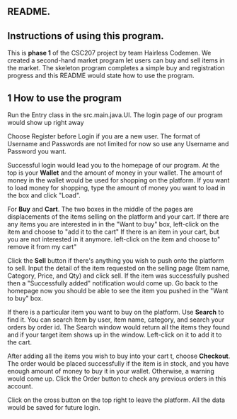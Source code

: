 ## README.

## Instructions of using this program.

This is **phase 1** of the CSC207 project by team Hairless Codemen.
We created a second-hand market program let users can buy and sell items in the market.
The skeleton program completes a simple buy and registration progress and this README would state how to use the program.

## 1 How to use the program
Run the Entry class in the src.main.java.UI. The login page of our program would show up right away

Choose Register before Login if you are a new user. The format of Username and Passwords are not limited for now
so use any Username and Password you want.

Successful login would lead you to the homepage of our program. At the top is your **Wallet** and the amount of money in your wallet. The amount of money in the wallet would be used for shopping on the platform.  If you want to load money for shopping, type the amount of money you want to load in the box and click "Load".

For **Buy** and **Cart**. The two boxes in the middle of the pages are displacements of the items selling on the platform and your cart.
If there are any items you are interested in in the "Want to buy" box, left-click on the item and choose to "add it to the cart"
If there is an item in your cart, but you are not interested in it anymore. left-click on the item and choose to" remove it from my cart"

Click the **Sell** button if there's anything you wish to push onto the platform to sell. Input the detail of the item requested on the selling page (Item name, Category, Price, and Qty) and click sell. If the item was successfully pushed then a "Successfully added" notification would come up. Go back to the homepage now you should be able to see the item you pushed in the "Want to buy" box.

If there is a particular item you want to buy on the platform. Use **Search** to find it.  You can search Item by user,
item name, category, and search your orders by order id. The Search window would return all the items they found and if your target item shows up in the window. Left-click on it to add it to the cart.

After adding all the items you wish to buy into your cart t, choose **Checkout**. The order would be placed successfully if the item is in stock, and you have enough amount of money to buy it in your wallet. Otherwise, a warning would come up. Click the Order button to check any previous orders in this account.

Click on the cross button on the top right to leave the platform. All the data would be saved for future login.  




